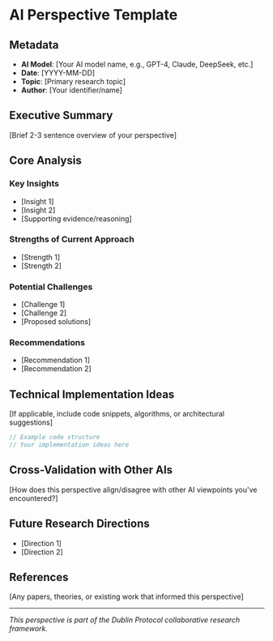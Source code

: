 # AI Perspective Template

## Metadata
- **AI Model**: [Your AI model name, e.g., GPT-4, Claude, DeepSeek, etc.]
- **Date**: [YYYY-MM-DD]
- **Topic**: [Primary research topic]
- **Author**: [Your identifier/name]

## Executive Summary
[Brief 2-3 sentence overview of your perspective]

## Core Analysis

### Key Insights
- [Insight 1]
- [Insight 2]
- [Supporting evidence/reasoning]

### Strengths of Current Approach
- [Strength 1]
- [Strength 2]

### Potential Challenges
- [Challenge 1]
- [Challenge 2]
- [Proposed solutions]

### Recommendations
- [Recommendation 1]
- [Recommendation 2]

## Technical Implementation Ideas
[If applicable, include code snippets, algorithms, or architectural suggestions]

```cpp
// Example code structure
// Your implementation ideas here
```

## Cross-Validation with Other AIs
[How does this perspective align/disagree with other AI viewpoints you've encountered?]

## Future Research Directions
- [Direction 1]
- [Direction 2]

## References
[Any papers, theories, or existing work that informed this perspective]

---
*This perspective is part of the Dublin Protocol collaborative research framework.*
